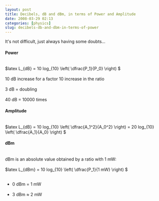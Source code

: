 ```yaml
---
layout: post
title: Decibels, dB and dBm, in terms of Power and Amplitude
date: 2008-03-29 02:13
categories: [physics]
slug: decibels-db-and-dbm-in-terms-of-power
---
```


<p>
 It's not difficult, just always having some doubts...
 <br/>
</p>
<h4>
 Power
</h4>
<br/>
$latex L_{dB} = 10 log_{10} \left( \dfrac{P_1}{P_0} \right) $
<br/>
<br/>
10 dB increase for a factor 10 increase in the ratio
<br/>
<br/>
3 dB = doubling
<br/>
<br/>
40 dB = 10000 times
<br/>
<h4>
 Amplitude
</h4>
<br/>
$latex L_{dB} = 10 log_{10} \left( \dfrac{A_1^2}{A_0^2} \right) = 20 log_{10} \left( \dfrac{A_1}{A_0} \right)  $
<br/>
<h4>
 dBm
</h4>
<br/>
dBm is an absolute value obtained by a ratio with 1 mW:
<br/>
<br/>
$latex L_{dBm} = 10 log_{10} \left( \dfrac{P_1}{1 mW} \right) $
<br/>
<ul>
 <br/>
 <li>
  0 dBm = 1 mW
 </li>
 <br/>
 <li>
  3 dBm ≈ 2 mW
 </li>
 <br/>
</ul>
